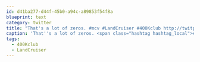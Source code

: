 ```yaml
---
id: d41ba277-d44f-45b0-a94c-a89853f54f8a
blueprint: text
category: twitter
title: "That's a lot of zeros. #mcv #LandCruiser #400Kclub http://twitpic.com/20enfz"
caption: 'That''s a lot of zeros. <span class="hashtag hashtag_local">#<a href="http://tweettemp.darylchymko.ca/?tag=mcv">mcv</a> <span class="hashtag hashtag_local">#<a href="http://tweettemp.darylchymko.ca/?tag=landcruiser">LandCruiser</a> <span class="hashtag hashtag_local">#<a href="http://tweettemp.darylchymko.ca/?tag=400kclub">400Kclub</a> http://twitpic.com/20enfz'
tags:
  - 400Kclub
  - LandCruiser
---
```

